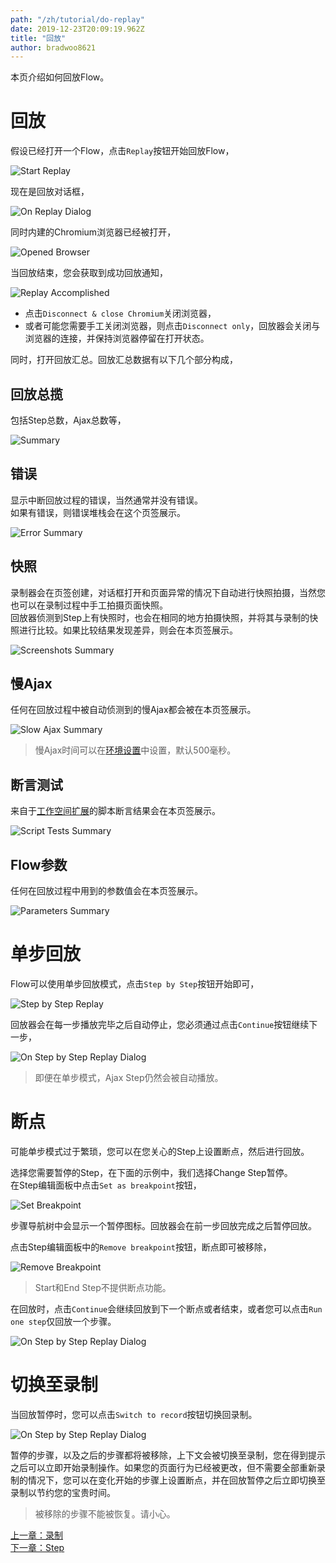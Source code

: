 ```yaml
---
path: "/zh/tutorial/do-replay"
date: 2019-12-23T20:09:19.962Z
title: "回放"
author: bradwoo8621
---
```


<p class="sub-title">本页介绍如何回放Flow。</p>

# 回放
假设已经打开一个Flow，点击`Replay`按钮开始回放Flow，

![Start Replay](./start-replay.png)

现在是回放对话框，

![On Replay Dialog](./on-replay-dialog.png)

同时内建的Chromium浏览器已经被打开，

![Opened Browser](./opened-browser.png)

当回放结束，您会获取到成功回放通知，

![Replay Accomplished](./on-replay-accomplished.png)

- 点击`Disconnect & close Chromium`关闭浏览器，
- 或者可能您需要手工关闭浏览器，则点击`Disconnect only`，回放器会关闭与浏览器的连接，并保持浏览器停留在打开状态。

同时，打开回放汇总。回放汇总数据有以下几个部分构成，

## 回放总揽
包括Step总数，Ajax总数等，

![Summary](./summary.png)

## 错误
显示中断回放过程的错误，当然通常并没有错误。  
如果有错误，则错误堆栈会在这个页签展示。

![Error Summary](./summary-errors.png)

## 快照
录制器会在页签创建，对话框打开和页面异常的情况下自动进行快照拍摄，当然您也可以在录制过程中手工拍摄页面快照。  
回放器侦测到Step上有快照时，也会在相同的地方拍摄快照，并将其与录制的快照进行比较。如果比较结果发现差异，则会在本页签展示。

![Screenshots Summary](./summary-screenshots.png)

## 慢Ajax
任何在回放过程中被自动侦测到的慢Ajax都会被在本页签展示。

![Slow Ajax Summary](./summary-slowajax.png)

> 慢Ajax时间可以在[环境设置](/zh/tutorial/env-settings/)中设置，默认500毫秒。

## 断言测试
来自于[工作空间扩展](/zh/workspace-extension/)的脚本断言结果会在本页签展示。

![Script Tests Summary](./summary-scripts.png)

## Flow参数
任何在回放过程中用到的参数值会在本页签展示。

![Parameters Summary](./summary-parameters.png)

# 单步回放
Flow可以使用单步回放模式，点击`Step by Step`按钮开始即可，

![Step by Step Replay](./start-replay-stepbystep.png)

回放器会在每一步播放完毕之后自动停止，您必须通过点击`Continue`按钮继续下一步，

![On Step by Step Replay Dialog](./on-replay-stepbystep-dialog.png)

> 即便在单步模式，Ajax Step仍然会被自动播放。

# 断点
可能单步模式过于繁琐，您可以在您关心的Step上设置断点，然后进行回放。  

选择您需要暂停的Step，在下面的示例中，我们选择Change Step暂停。  
在Step编辑面板中点击`Set as breakpoint`按钮，

![Set Breakpoint](./set-breakpoint.png)

步骤导航树中会显示一个暂停图标。回放器会在前一步回放完成之后暂停回放。

点击Step编辑面板中的`Remove breakpoint`按钮，断点即可被移除，

![Remove Breakpoint](./remove-breakpoint.png)

> Start和End Step不提供断点功能。

在回放时，点击`Continue`会继续回放到下一个断点或者结束，或者您可以点击`Run one step`仅回放一个步骤。

![On Step by Step Replay Dialog](./on-replay-stepbystep-dialog.png)

# 切换至录制
当回放暂停时，您可以点击`Switch to record`按钮切换回录制。

![On Step by Step Replay Dialog](./on-replay-stepbystep-dialog.png)

暂停的步骤，以及之后的步骤都将被移除，上下文会被切换至录制，您在得到提示之后可以立即开始录制操作。如果您的页面行为已经被更改，但不需要全部重新录制的情况下，您可以在变化开始的步骤上设置断点，并在回放暂停之后立即切换至录制以节约您的宝贵时间。

> 被移除的步骤不能被恢复。请小心。

<div class="doc-page-links">
	<div>
		<a href="/zh/tutorial/do-record/">上一章：录制</a>
	</div>
	<div>
		<a href="/zh/tutorial/step/">下一章：Step</a>
	</div>
</div>